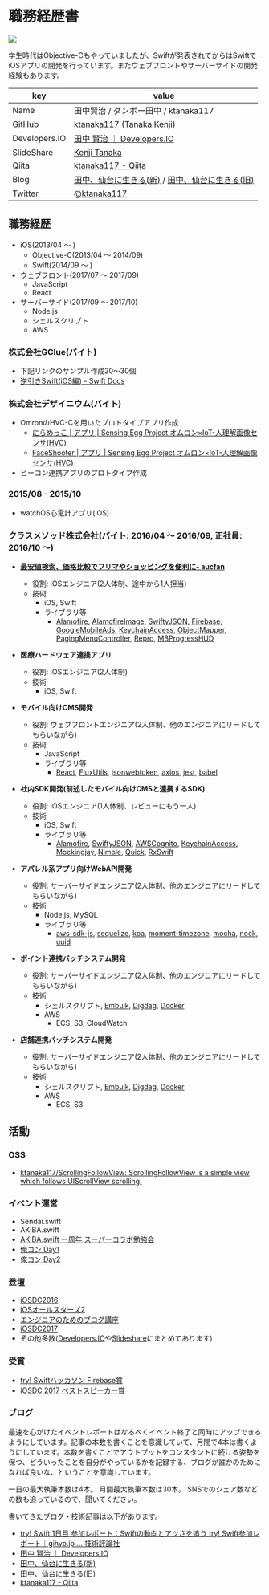 # 職務経歴書

![](tanaka.jpg)

学生時代はObjective-Cもやっていましたが、Swiftが発表されてからはSwiftでiOSアプリの開発を行っています。またウェブフロントやサーバーサイドの開発経験もあります。

|key|value|
|---|-----|
|Name|田中賢治 / ダンボー田中 / ktanaka117|
|GitHub|[ktanaka117 \(Tanaka Kenji\)](https://github.com/ktanaka117)|
|Developers.IO|[田中 賢治 ｜ Developers\.IO](http://dev.classmethod.jp/author/tanaka-kenji/)|
|SlideShare|[Kenji Tanaka](http://www.slideshare.net/kenjitanaka58)|
|Qiita|[ktanaka117 \- Qiita](http://qiita.com/ktanaka117)|
|Blog|[田中、仙台に生きる(新)](http://tanakalivesinsendai.hatenablog.com/) / [田中、仙台に生きる(旧)](http://tanakalivesinsendai.blogspot.jp/)|
|Twitter|[@ktanaka117](https://twitter.com/ktanaka117)|

## 職務経歴

- iOS(2013/04 〜 )
	- Objective-C(2013/04 〜 2014/09)
	- Swift(2014/09 〜 )
- ウェブフロント(2017/07 〜 2017/09)
	- JavaScript
	- React
- サーバーサイド(2017/09 〜 2017/10)
	- Node.js
	- シェルスクリプト
	- AWS

### 株式会社GClue(バイト)
- 下記リンクのサンプル作成20〜30個
- [逆引きSwift\(iOS編\) \- Swift Docs](https://sites.google.com/a/gclue.jp/swift-docs/ni-yinki100-ios)

### 株式会社デザイニウム(バイト)
- OmronのHVC-Cを用いたプロトタイプアプリ作成
	- [にらめっこ \| アプリ \| Sensing Egg Project オムロン×IoT\-人理解画像センサ\(HVC\)](https://plus-sensing.omron.co.jp/egg-project/app/thedesignium2/)
	- [FaceShooter \| アプリ \| Sensing Egg Project オムロン×IoT\-人理解画像センサ\(HVC\)](https://plus-sensing.omron.co.jp/egg-project/app/tanakakenji/)
- ビーコン連携アプリのプロトタイプ作成

### 2015/08 - 2015/10
- watchOS心電計アプリ(iOS)

### クラスメソッド株式会社(バイト: 2016/04 〜 2016/09, 正社員: 2016/10 〜)
- **[最安値検索、価格比較でフリマやショッピングを便利に- aucfan](https://itunes.apple.com/jp/app/%E6%9C%80%E5%AE%89%E5%80%A4%E6%A4%9C%E7%B4%A2-%E4%BE%A1%E6%A0%BC%E6%AF%94%E8%BC%83%E3%81%A7%E3%83%95%E3%83%AA%E3%83%9E%E3%82%84%E3%82%B7%E3%83%A7%E3%83%83%E3%83%94%E3%83%B3%E3%82%B0%E3%82%92%E4%BE%BF%E5%88%A9%E3%81%AB-aucfan/id1125349901?mt=8)**
	- 役割: iOSエンジニア(2人体制、途中から1人担当)
	- 技術
		- iOS, Swift
		- ライブラリ等
			- [Alamofire](https://github.com/Alamofire/Alamofire), [AlamofireImage](https://github.com/Alamofire/AlamofireImage), [SwiftyJSON](https://github.com/SwiftyJSON/SwiftyJSON), [Firebase](https://firebase.google.com/?hl=ja), [GoogleMobileAds](https://cocoapods.org/pods/GoogleMobileAds), [KeychainAccess](https://github.com/kishikawakatsumi/KeychainAccess), [ObjectMapper](https://github.com/Hearst-DD/ObjectMapper), [PagingMenuController](https://github.com/kitasuke/PagingMenuController), [Repro](https://repro.io/jp/), [MBProgressHUD](https://github.com/jdg/MBProgressHUD)
- **医療ハードウェア連携アプリ**
	- 役割: iOSエンジニア(2人体制)
	- 技術
		- iOS, Swift
- **モバイル向けCMS開発**
	- 役割: ウェブフロントエンジニア(2人体制、他のエンジニアにリードしてもらいながら)
	- 技術
		- JavaScript
		- ライブラリ等
			- [React](https://reactjs.org/), [FluxUtils](https://facebook.github.io/flux/docs/flux-utils.html), [jsonwebtoken](https://www.npmjs.com/package/jsonwebtoken), [axios](https://github.com/axios/axios), [jest](https://facebook.github.io/jest/), [babel](https://babeljs.io/)
- **社内SDK開発(前述したモバイル向けCMSと連携するSDK)**
	- 役割: iOSエンジニア(1人体制、レビューにもう一人)
	- 技術
		- iOS, Swift
		- ライブラリ等
			- [Alamofire](https://github.com/Alamofire/Alamofire), [SwiftyJSON](https://github.com/SwiftyJSON/SwiftyJSON), [AWSCognito](http://docs.aws.amazon.com/mobile/sdkforios/developerguide/cognito-auth-aws-identity-for-ios.html), [KeychainAccess](https://github.com/kishikawakatsumi/KeychainAccess), [Mockingjay](https://github.com/kylef/Mockingjay), [Nimble](https://github.com/Quick/Nimble), [Quick](https://github.com/Quick/Quick), [RxSwift](https://github.com/ReactiveX/RxSwift)
- **アパレル系アプリ向けWebAPI開発**
	- 役割: サーバーサイドエンジニア(2人体制、他のエンジニアにリードしてもらいながら)
	- 技術
		- Node.js, MySQL
		- ライブラリ等
			- [aws-sdk-js](https://github.com/aws/aws-sdk-js), [sequelize](http://docs.sequelizejs.com/), [koa](http://koajs.com/), [moment-timezone](https://momentjs.com/timezone/), [mocha](https://mochajs.org/), [nock](https://github.com/node-nock/nock), [uuid](https://www.npmjs.com/package/uuid)
- **ポイント連携バッチシステム開発**
	- 役割: サーバーサイドエンジニア(2人体制、他のエンジニアにリードしてもらいながら)
	- 技術
		- シェルスクリプト, [Embulk](https://github.com/embulk/embulk), [Digdag](https://github.com/treasure-data/digdag), [Docker](https://www.docker.com/)
		- AWS
			- ECS, S3, CloudWatch
		
- **店舗連携バッチシステム開発**
	- 役割: サーバーサイドエンジニア(2人体制、他のエンジニアにリードしてもらいながら)
	- 技術
		- シェルスクリプト, [Embulk](https://github.com/embulk/embulk), [Digdag](https://github.com/treasure-data/digdag), [Docker](https://www.docker.com/)
		- AWS
			- ECS, S3

## 活動

### OSS

- [ktanaka117/ScrollingFollowView: ScrollingFollowView is a simple view which follows UIScrollView scrolling\.](https://github.com/ktanaka117/ScrollingFollowView)

### イベント運営

- Sendai.swift
- AKIBA.swift
- [AKIBA.swift 一周年 スーパーコラボ勉強会](https://dev.classmethod.jp/news/akiba-swift-1-year-anniversary/)
- [俺コン Day1](https://dev.classmethod.jp/smartphone/orecon-ios-day-1/)
- [俺コン Day2](https://dev.classmethod.jp/smartphone/orecon-ios-day-2/)

### 登壇

- [iOSDC2016](https://iosdc.jp/2016/c/node/34)
- [iOSオールスターズ2](http://dev.classmethod.jp/smartphone/iphone/event-report-ios-all-stars-2/)
- [エンジニアのためのブログ講座](https://dev.classmethod.jp/etc/writing-blog-for-engineers/)
- [iOSDC2017](https://dev.classmethod.jp/smartphone/iosdc-2017-setsuko/)
- その他多数([Developers.IO](http://dev.classmethod.jp/author/tanaka-kenji/)や[Slideshare](http://www.slideshare.net/kenjitanaka58)にまとめてあります)

### 受賞

- [try! Swiftハッカソン Firebase賞](https://dev.classmethod.jp/event/try-swift-tokyo-2017-hackathon/)
- [iOSDC 2017 ベストスピーカー賞](https://dev.classmethod.jp/smartphone/iosdc-2017-prize-best-speaker/)

### ブログ
最速を心がけたイベントレポートはなるべくイベント終了と同時にアップできるようにしています。記事の本数を書くことを意識していて、月間で4本は書くようにしています。本数を書くことでアウトプットをコンスタントに続ける姿勢を保つ、どういったことを自分がやっているかを記録する、ブログが誰かのためになれば良いな、ということを意識しています。

一日の最大執筆本数は4本。
月間最大執筆本数は30本。
SNSでのシェア数などの数も追っているので、聞いてください。

書いてきたブログ・技術記事は以下があります。

- [try\! Swift 1日目 参加レポート：Swiftの動向とアツさを追う try\! Swift参加レポート｜gihyo\.jp … 技術評論社](http://gihyo.jp/news/report/01/try-swift/0001)
- [田中 賢治 ｜ Developers\.IO](http://dev.classmethod.jp/author/tanaka-kenji/)
- [田中、仙台に生きる(新)](http://tanakalivesinsendai.hatenablog.com/)
- [田中、仙台に生きる(旧)](http://tanakalivesinsendai.blogspot.jp/)
- [ktanaka117 \- Qiita](http://qiita.com/ktanaka117)